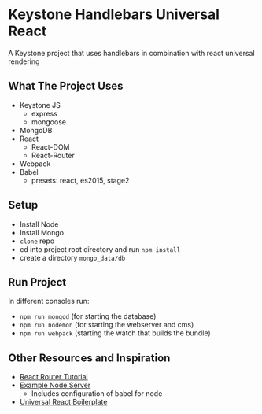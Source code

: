 # Keystone Handlebars Universal React
A Keystone project that uses handlebars in combination with react universal rendering

## What The Project Uses

* Keystone JS
  * express
  * mongoose
* MongoDB
* React
  * React-DOM
  * React-Router
* Webpack
* Babel
  * presets: react, es2015, stage2

## Setup

* Install Node
* Install Mongo
* `clone` repo
* cd into project root directory and run `npm install`
* create a directory `mongo_data/db`

## Run Project

In different consoles run:
* `npm run mongod` (for starting the database)
* `npm run nodemon` (for starting the webserver and cms)
* `npm run webpack` (starting the watch that builds the bundle)

## Other Resources and Inspiration

* [React Router Tutorial](https://github.com/reactjs/react-router-tutorial)
* [Example Node Server](https://github.com/babel/example-node-server)
  * Includes configuration of babel for node
* [Universal React Boilerplate](https://github.com/cloverfield-tools/universal-react-boilerplate/)
